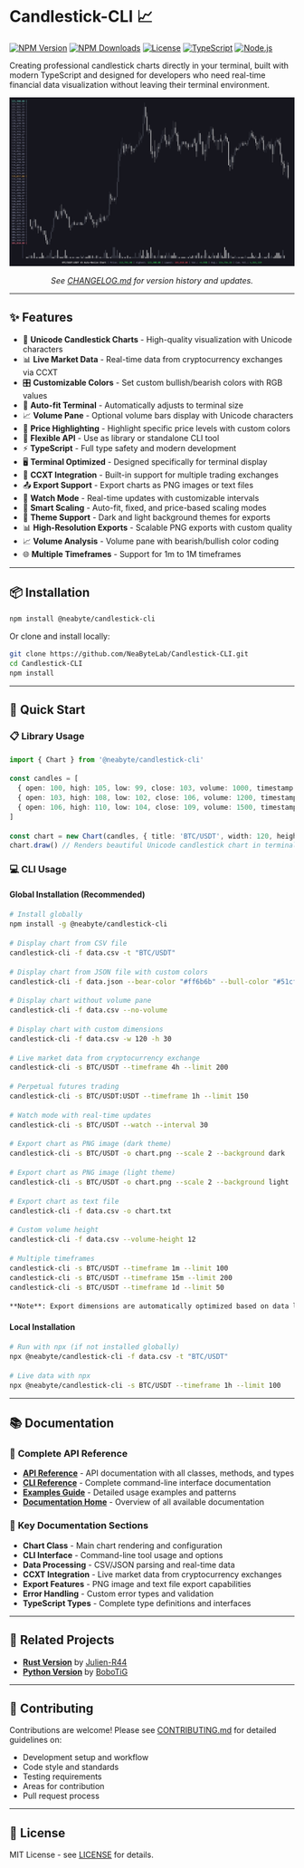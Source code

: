 # Candlestick-CLI 📈

[![NPM Version](https://img.shields.io/npm/v/@neabyte/candlestick-cli.svg)](https://www.npmjs.com/package/@neabyte/candlestick-cli)
[![NPM Downloads](https://img.shields.io/npm/dm/@neabyte/candlestick-cli.svg)](https://www.npmjs.com/package/@neabyte/candlestick-cli)
[![License](https://img.shields.io/npm/l/@neabyte/candlestick-cli.svg)](https://github.com/NeaByteLab/Candlestick-CLI/blob/main/LICENSE)
[![TypeScript](https://img.shields.io/badge/TypeScript-5.8.3-blue.svg)](https://www.typescriptlang.org/)
[![Node.js](https://img.shields.io/badge/Node.js-%3E%3D18.0.0-green.svg)](https://nodejs.org/)

Creating professional candlestick charts directly in your terminal, built with modern TypeScript and designed for developers who need real-time financial data visualization without leaving their terminal environment.

<p align="center">

![Preview](./docs/assets/preview.png)

</p>

<div align="center">

*See [CHANGELOG.md](./CHANGELOG.md) for version history and updates.*

</div>

---

## ✨ Features

- 🎨 **Unicode Candlestick Charts** - High-quality visualization with Unicode characters
- 📊 **Live Market Data** - Real-time data from cryptocurrency exchanges via CCXT
- 🎛️ **Customizable Colors** - Set custom bullish/bearish colors with RGB values
- 📏 **Auto-fit Terminal** - Automatically adjusts to terminal size
- 📈 **Volume Pane** - Optional volume bars display with Unicode characters
- 🎯 **Price Highlighting** - Highlight specific price levels with custom colors
- 🔧 **Flexible API** - Use as library or standalone CLI tool
- ⚡ **TypeScript** - Full type safety and modern development
- 🖥️ **Terminal Optimized** - Designed specifically for terminal display
- 🚀 **CCXT Integration** - Built-in support for multiple trading exchanges
- 📤 **Export Support** - Export charts as PNG images or text files
- 🔄 **Watch Mode** - Real-time updates with customizable intervals
- 📱 **Smart Scaling** - Auto-fit, fixed, and price-based scaling modes
- 🎨 **Theme Support** - Dark and light background themes for exports
- 📊 **High-Resolution Exports** - Scalable PNG exports with custom quality
- 📈 **Volume Analysis** - Volume pane with bearish/bullish color coding
- 🌐 **Multiple Timeframes** - Support for 1m to 1M timeframes

---

## 📦 Installation

```bash
npm install @neabyte/candlestick-cli
```

Or clone and install locally:

```bash
git clone https://github.com/NeaByteLab/Candlestick-CLI.git
cd Candlestick-CLI
npm install
```

---

## 🚀 Quick Start

### 📋 Library Usage

```typescript
import { Chart } from '@neabyte/candlestick-cli'

const candles = [
  { open: 100, high: 105, low: 99, close: 103, volume: 1000, timestamp: 1640995200000, type: 1 },
  { open: 103, high: 108, low: 102, close: 106, volume: 1200, timestamp: 1640998800000, type: 1 },
  { open: 106, high: 110, low: 104, close: 109, volume: 1500, timestamp: 1641002400000, type: 1 }
]

const chart = new Chart(candles, { title: 'BTC/USDT', width: 120, height: 30 })
chart.draw() // Renders beautiful Unicode candlestick chart in terminal
```

### 💻 CLI Usage

#### Global Installation (Recommended)
```bash
# Install globally
npm install -g @neabyte/candlestick-cli

# Display chart from CSV file
candlestick-cli -f data.csv -t "BTC/USDT"

# Display chart from JSON file with custom colors
candlestick-cli -f data.json --bear-color "#ff6b6b" --bull-color "#51cf66"

# Display chart without volume pane
candlestick-cli -f data.csv --no-volume

# Display chart with custom dimensions
candlestick-cli -f data.csv -w 120 -h 30

# Live market data from cryptocurrency exchange
candlestick-cli -s BTC/USDT --timeframe 4h --limit 200

# Perpetual futures trading
candlestick-cli -s BTC/USDT:USDT --timeframe 1h --limit 150

# Watch mode with real-time updates
candlestick-cli -s BTC/USDT --watch --interval 30

# Export chart as PNG image (dark theme)
candlestick-cli -s BTC/USDT -o chart.png --scale 2 --background dark

# Export chart as PNG image (light theme)
candlestick-cli -s BTC/USDT -o chart.png --scale 2 --background light

# Export chart as text file
candlestick-cli -f data.csv -o chart.txt

# Custom volume height
candlestick-cli -f data.csv --volume-height 12

# Multiple timeframes
candlestick-cli -s BTC/USDT --timeframe 1m --limit 100
candlestick-cli -s BTC/USDT --timeframe 15m --limit 200
candlestick-cli -s BTC/USDT --timeframe 1d --limit 50

**Note**: Export dimensions are automatically optimized based on data length for precision.
```

#### Local Installation
```bash
# Run with npx (if not installed globally)
npx @neabyte/candlestick-cli -f data.csv -t "BTC/USDT"

# Live data with npx
npx @neabyte/candlestick-cli -s BTC/USDT --timeframe 1h --limit 100
```

---

## 📚 Documentation

### 📖 **Complete API Reference**
- **[API Reference](./docs/api-reference.md)** - API documentation with all classes, methods, and types
- **[CLI Reference](./docs/cli-reference.md)** - Complete command-line interface documentation
- **[Examples Guide](./docs/examples.md)** - Detailed usage examples and patterns
- **[Documentation Home](./docs/README.md)** - Overview of all available documentation

### 🎯 **Key Documentation Sections**
- **Chart Class** - Main chart rendering and configuration
- **CLI Interface** - Command-line tool usage and options
- **Data Processing** - CSV/JSON parsing and real-time data
- **CCXT Integration** - Live market data from cryptocurrency exchanges
- **Export Features** - PNG image and text file export capabilities
- **Error Handling** - Custom error types and validation
- **TypeScript Types** - Complete type definitions and interfaces

---

## 🔗 Related Projects

- **[Rust Version](https://github.com/Julien-R44/cli-candlestick-chart)** by [Julien-R44](https://github.com/Julien-R44)
- **[Python Version](https://github.com/BoboTiG/py-candlestick-chart)** by [BoboTiG](https://github.com/BoboTiG)

---

## 🤝 Contributing

Contributions are welcome! Please see [CONTRIBUTING.md](./CONTRIBUTING.md) for detailed guidelines on:

- Development setup and workflow
- Code style and standards
- Testing requirements
- Areas for contribution
- Pull request process

---

## 📄 License

MIT License - see [LICENSE](./LICENSE) for details.